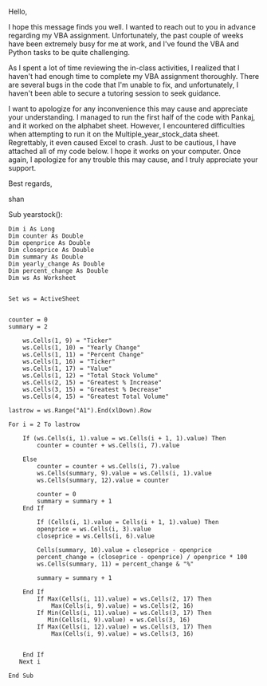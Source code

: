Hello,

I hope this message finds you well. I wanted to reach out to you in advance regarding my VBA assignment. Unfortunately, the past couple of weeks have been extremely busy for me at work, and I've found the VBA and Python tasks to be quite challenging.

As I  spent a lot of time reviewing the in-class activities, I realized that I haven't had enough time to complete my VBA assignment thoroughly. There are several bugs in the code that I'm unable to fix, and unfortunately, I haven't been able to secure a tutoring session to seek guidance.

I want to apologize for any inconvenience this may cause and appreciate your understanding. I managed to run the first half of the code with Pankaj, and it worked on the alphabet sheet. However, I encountered difficulties when attempting to run it on the Multiple_year_stock_data sheet. Regrettably, it even caused Excel to crash. Just to be cautious, I have attached all of my code below. I hope it works on your computer.
Once again, I apologize for any trouble this may cause, and I truly appreciate your support.

Best regards,

shan

Sub yearstock():
                        
    Dim i As Long
    Dim counter As Double
    Dim openprice As Double
    Dim closeprice As Double
    Dim summary As Double
    Dim yearly_change As Double
    Dim percent_change As Double
    Dim ws As Worksheet
    
                        
    Set ws = ActiveSheet
                        
                        
    counter = 0
    summary = 2
                        
        ws.Cells(1, 9) = "Ticker"
        ws.Cells(1, 10) = "Yearly Change"
        ws.Cells(1, 11) = "Percent Change"
        ws.Cells(1, 16) = "Ticker"
        ws.Cells(1, 17) = "Value"
        ws.Cells(1, 12) = "Total Stock Volume"
        ws.Cells(2, 15) = "Greatest % Increase"
        ws.Cells(3, 15) = "Greatest % Decrease"
        ws.Cells(4, 15) = "Greatest Total Volume"
        
    lastrow = ws.Range("A1").End(xlDown).Row
                        
    For i = 2 To lastrow
                            
        If (ws.Cells(i, 1).value = ws.Cells(i + 1, 1).value) Then
            counter = counter + ws.Cells(i, 7).value
                    
        Else
            counter = counter + ws.Cells(i, 7).value
            ws.Cells(summary, 9).value = ws.Cells(i, 1).value
            ws.Cells(summary, 12).value = counter
                                
            counter = 0
            summary = summary + 1
        End If
                            
            If (Cells(i, 1).value = Cells(i + 1, 1).value) Then
            openprice = ws.Cells(i, 3).value
            closeprice = ws.Cells(i, 6).value
                                
            Cells(summary, 10).value = closeprice - openprice
            percent_change = (closeprice - openprice) / openprice * 100
            ws.Cells(summary, 11) = percent_change & "%"
                            
            summary = summary + 1
                                                  
        End If
            If Max(Cells(i, 11).value) = ws.Cells(2, 17) Then
                Max(Cells(i, 9).value) = ws.Cells(2, 16)
            If Min(Cells(i, 11).value) = ws.Cells(3, 17) Then
               Min(Cells(i, 9).value) = ws.Cells(3, 16)
            If Max(Cells(i, 12).value) = ws.Cells(3, 17) Then
                Max(Cells(i, 9).value) = ws.Cells(3, 16)
            
            
        End If
       Next i
       
    End Sub
    
